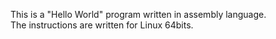 This is a "Hello World" program written in assembly language.<br>
The instructions are written for Linux 64bits.<br>

